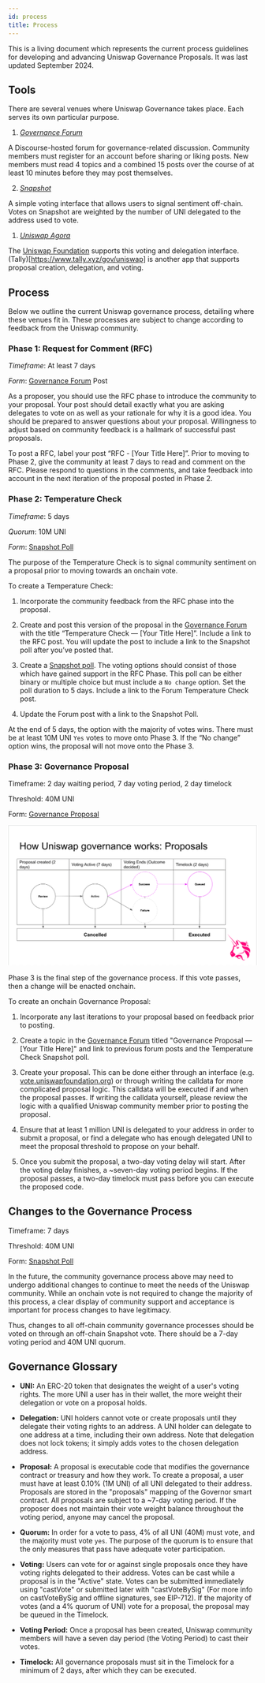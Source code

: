 ```yaml
---
id: process
title: Process
---
```


This is a living document which represents the current process guidelines for developing and advancing Uniswap Governance Proposals. It was last updated September 2024.

## Tools

There are several venues where Uniswap Governance takes place. Each serves its own particular purpose.

1.  [_Governance Forum_](https://gov.uniswap.org/)

A Discourse-hosted forum for governance-related discussion. Community members must register for an account before sharing or liking posts. New members must read 4 topics and a combined 15 posts over the course of at least 10 minutes before they may  post themselves.

2. [_Snapshot_](https://snapshot.org/#/uniswapgovernance.eth)

A simple voting interface that allows users to signal sentiment off-chain. Votes on Snapshot are weighted by the number of UNI delegated to the address used to vote.

1. [_Uniswap Agora_](https://vote.uniswapfoundation.org)

The [Uniswap Foundation](https://www.uniswapfoundation.org) supports this voting and delegation interface. (Tally)[https://www.tally.xyz/gov/uniswap] is another app that supports proposal creation, delegation, and voting.


## Process

Below we outline the current Uniswap governance process, detailing where these venues fit in. These processes are subject to change according to feedback from the Uniswap community.

### Phase 1: Request for Comment (RFC)

_Timeframe_: At least 7 days

_Form_: [Governance Forum](https://gov.uniswap.org/) Post

As a proposer, you should use the RFC phase to introduce the community to your proposal. Your post should detail exactly what you are asking delegates to vote on as well as your rationale for why it is a good idea. You should be prepared to answer questions about your proposal. Willingness to adjust based on community feedback is a hallmark of successful past proposals.

To post a RFC, label your post “RFC - [Your Title Here]”. Prior to moving to Phase 2, give the community at least 7 days to read and comment on the RFC. Please respond to questions in the comments, and take feedback into account in the next iteration of the proposal posted in Phase 2.

### Phase 2: Temperature Check

_Timeframe_: 5 days

_Quorum_: 10M UNI

_Form_: [Snapshot Poll](https://snapshot.org/#/uniswapgovernance.eth)

The purpose of the Temperature Check is to signal community sentiment on a proposal prior to moving towards an onchain vote.

To create a Temperature Check:

1. Incorporate the community feedback from the RFC phase into the proposal.

2. Create and post this version of the proposal in the [Governance Forum](https://gov.uniswap.org/) with the title “Temperature Check — [Your Title Here]”. Include a link to the RFC post. You will update the post to include a link to the Snapshot poll after you’ve posted that.

3. Create a [Snapshot poll](https://snapshot.org/#/uniswap). The voting options should consist of those which have gained support in the RFC Phase. This poll can be either binary or multiple choice but must include a `No change` option. Set the poll duration to 5 days. Include a link to the Forum Temperature Check post.

4. Update the Forum post with a link to the Snapshot Poll.

At the end of 5 days, the option with the majority of votes wins. There must be at least 10M UNI `Yes` votes to move onto Phase 3. If the “No change” option wins, the proposal will not move onto the Phase 3.

### Phase 3: Governance Proposal

Timeframe: 2 day waiting period, 7 day voting period, 2 day timelock

Threshold: 40M UNI

Form: [Governance Proposal](https://vote.uniswapfoundation.org/)

![](./images/proposal_flow.png)

Phase 3 is the final step of the governance process. If this vote passes, then a change will be enacted onchain.

To create an onchain Governance Proposal:

1. Incorporate any last iterations to your proposal based on feedback prior to posting.

2. Create a topic in the [Governance Forum](https://gov.uniswap.org/) titled "Governance Proposal — [Your Title Here]" and link to previous forum posts and the Temperature Check Snapshot poll.

3. Create your proposal. This can be done either through an interface (e.g. [vote.uniswapfoundation.org](vote.uniswapfoundation.org)) or through writing the calldata for more complicated proposal logic. This calldata will be executed if and when the proposal passes. If writing the calldata yourself, please review the logic with a qualified Uniswap community member prior to posting the proposal.

4. Ensure that at least 1 million UNI is delegated to your address in order to submit a proposal, or find a delegate who has enough delegated UNI to meet the proposal threshold to propose on your behalf.

5. Once you submit the proposal, a two-day voting delay will start. After the voting delay finishes, a ~seven-day voting period begins. If the proposal passes, a two-day timelock must pass before you can execute the proposed code.

## Changes to the Governance Process

Timeframe: 7 days

Threshold: 40M UNI

Form: [Snapshot Poll](https://snapshot.org/#/uniswap)

In the future, the community governance process above may need to undergo additional changes to continue to meet the needs of the Uniswap community. While an onchain vote is not required to change the majority of this process, a clear display of community support and acceptance is important for process changes to have legitimacy.

Thus, changes to all off-chain community governance processes should be voted on through an off-chain Snapshot vote. There should be a 7-day voting period and 40M UNI quorum.

## Governance Glossary

- **UNI:** An ERC-20 token that designates the weight of a user's voting rights. The more UNI a user has in their wallet, the more weight their delegation or vote on a proposal holds.

- **Delegation:** UNI holders cannot vote or create proposals until they delegate their voting rights to an address. A UNI holder can delegate to one address at a time, including their own address. Note that delegation does not lock tokens; it simply adds votes to the chosen delegation address.

- **Proposal:** A proposal is executable code that modifies the governance contract or treasury and how they work. To create a proposal, a user must have at least 0.10% (1M UNI) of all UNI delegated to their address. Proposals are stored in the "proposals" mapping of the Governor smart contract. All proposals are subject to a ~7-day voting period. If the proposer does not maintain their vote weight balance throughout the voting period, anyone may cancel the proposal.

- **Quorum:** In order for a vote to pass,  4% of all UNI (40M) must vote, and the majority must vote `yes`. The purpose of the quorum is to ensure that the only measures that pass have adequate voter participation.

- **Voting:** Users can vote for or against single proposals once they have voting rights delegated to their address. Votes can be cast while a proposal is in the "Active" state. Votes can be submitted immediately using "castVote" or submitted later with "castVoteBySig" (For more info on castVoteBySig and offline signatures, see EIP-712). If the majority of votes (and a 4% quorum of UNI) vote for a proposal, the proposal may be queued in the Timelock.

- **Voting Period:** Once a proposal has been created, Uniswap community members will have a seven day period (the Voting Period) to cast their votes.

- **Timelock:** All governance proposals must sit in the Timelock for a minimum of 2 days, after which they can be executed.
